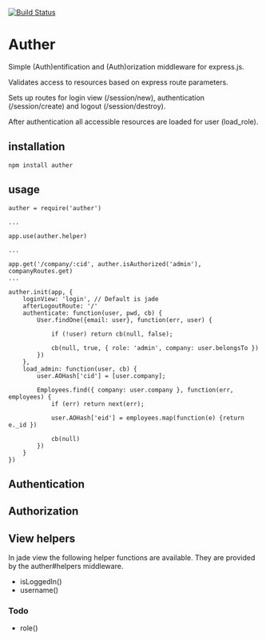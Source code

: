 [![Build Status](https://secure.travis-ci.org/anderslarsson/Auther.png)](http://travis-ci.org/anderslarsson/Auther)


# Auther

Simple (Auth)entification and (Auth)orization middleware for express.js. 

Validates access to resources based on express route parameters.

Sets up routes for login view (/session/new), authentication (/session/create) and logout (/session/destroy).

After authentication all accessible resources are loaded for user (load_role).


## installation

	npm install auther


## usage

	auther = require('auther')

	...

	app.use(auther.helper)

	...

	app.get('/company/:cid', auther.isAuthorized('admin'), companyRoutes.get)	
	...

	auther.init(app, {
		loginView: 'login', // Default is jade  
		afterLogoutRoute: '/'
		authenticate: function(user, pwd, cb) {
			User.findOne({email: user}, function(err, user) {

				if (!user) return cb(null, false);
			
				cb(null, true, { role: 'admin', company: user.belongsTo })
			})
		}, 
		load_admin: function(user, cb) {
			user.AOHash['cid'] = [user.company];
		
			Employees.find({ company: user.company }, function(err, employees) {
				if (err) return next(err);
			
				user.AOHash['eid'] = employees.map(function(e) {return e._id })
						
				cb(null)
			})
		}	
	})

## Authentication



## Authorization	


	
## View helpers

In jade view the following helper functions are available. They are provided by the auther#helpers middleware. 

- isLoggedIn()
- username()

### Todo

- role()
